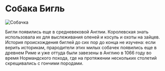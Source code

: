 # Собака Бигль

![Собачка](https://cdn.pixabay.com/photo/2010/12/13/10/20/beagle-puppy-2681_960_720.jpg)

Бигли появились еще в средневековой Англии. Королевская знать использовала их для выслеживания оленей и косуль и охоты на зайцев. История происхождения биглей до сих пор до конца не изучена: если верить историкам, прародители этих милых собачек появились еще в древнем Риме и уже оттуда были завезены в Англию в 1066 году во время Нормандского похода, где на протяжении нескольких столетий скрещивались с гончими породами.
